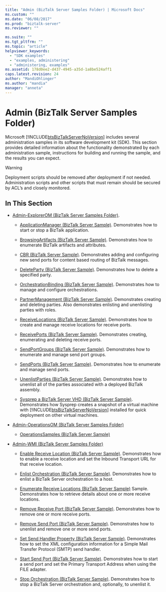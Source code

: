 ```yaml
---
title: "Admin (BizTalk Server Samples Folder) | Microsoft Docs"
ms.custom: ""
ms.date: "06/08/2017"
ms.prod: "biztalk-server"
ms.reviewer: ""

ms.suite: ""
ms.tgt_pltfrm: ""
ms.topic: "article"
helpviewer_keywords: 
  - "SDK examples"
  - "examples, administering"
  - "administering, examples"
ms.assetid: 178d0ee2-d437-4945-a35d-1a8be524aff1
caps.latest.revision: 24
author: "MandiOhlinger"
ms.author: "mandia"
manager: "anneta"
---
```

# Admin (BizTalk Server Samples Folder)
Microsoft [!INCLUDE[btsBizTalkServerNoVersion](../includes/btsbiztalkservernoversion-md.md)] includes several administration samples in its software development kit (SDK). This section provides detailed information about the functionality demonstrated by each administration sample, instructions for building and running the sample, and the results you can expect.  
  
> [!WARNING]
>  Deployment scripts should be removed after deployment if not needed. Administration scripts and other scripts that must remain should be secured by ACL’s and closely monitored.  
  
## In This Section  
  
- [Admin-ExplorerOM (BizTalk Server Samples Folder)](../core/admin-explorerom-biztalk-server-samples-folder.md).  
  
  - [ApplicationManager (BizTalk Server Sample)](../core/applicationmanager-biztalk-server-sample.md). Demonstrates how to start or stop a BizTalk application.  
  
  - [BrowsingArtifacts (BizTalk Server Sample)](../core/browsingartifacts-biztalk-server-sample.md). Demonstrates how to enumerate BizTalk artifacts and attributes.  
  
  - [CBR (BizTalk Server Sample)](../core/cbr-biztalk-server-sample.md). Demonstrates adding and configuring new send ports for content based routing of BizTalk messages.  
  
  - [DeleteParty (BizTalk Server Sample)](../core/deleteparty-biztalk-server-sample.md). Demonstrates how to delete a specified party.  
  
  - [OrchestrationBinding (BizTalk Server Sample)](../core/orchestrationbinding-biztalk-server-sample.md). Demonstrates how to manage and configure orchestrations.  
  
  - [PartnerManagement (BizTalk Server Sample)](../core/partnermanagement-biztalk-server-sample.md). Demonstrates creating and deleting parties. Also demonstrates enlisting and unenlisting parties with roles.  
  
  - [ReceiveLocations (BizTalk Server Sample)](../core/receivelocations-biztalk-server-sample.md). Demonstrates how to create and manage receive locations for receive ports.  
  
  - [ReceivePorts (BizTalk Server Sample)](../core/receiveports-biztalk-server-sample.md). Demonstrates creating, enumerating and deleting receive ports.  
  
  - [SendPortGroups (BizTalk Server Sample)](../core/sendportgroups-biztalk-server-sample.md). Demonstrates how to enumerate and manage send port groups.  
  
  - [SendPorts (BizTalk Server Sample)](../core/sendports-biztalk-server-sample.md). Demonstrates how to enumerate and manage send ports.  
  
  - [UnenlistParties (BizTalk Server Sample)](../core/unenlistparties-biztalk-server-sample.md). Demonstrates how to unenlist all of the parties associated with a deployed BizTalk assembly.  
  
  - [Sysprep a BizTalk Server VHD (BizTalk Server Sample)](../core/sysprep-a-biztalk-server-vhd-biztalk-server-sample.md). Demonstrates how Sysprep creates a snapshot of a virtual machine with [!INCLUDE[btsBizTalkServerNoVersion](../includes/btsbiztalkservernoversion-md.md)] installed for quick deployment on other virtual machines.  
  
- [Admin-OperationsOM (BizTalk Server Samples Folder)](../core/admin-operationsom-biztalk-server-samples-folder.md)  
  
  -   [OperationsSamples (BizTalk Server Sample)](../core/operationssamples-biztalk-server-sample.md)  
  
- [Admin-WMI (BizTalk Server Samples Folder)](../core/admin-wmi-biztalk-server-samples-folder.md)  
  
  -   [Enable Receive Location (BizTalk Server Sample)](../core/enable-receive-location-biztalk-server-sample.md). Demonstrates how to enable a receive location and set the Inbound Transport URL for that receive location.  
  
  -   [Enlist Orchestration (BizTalk Server Sample)](../core/enlist-orchestration-biztalk-server-sample.md). Demonstrates how to enlist a BizTalk Server orchestration to a host.  
  
  -   [Enumerate Receive Locations (BizTalk Server Sample)](../core/enumerate-receive-locations-biztalk-server-sample.md) Sample. Demonstrates how to retrieve details about one or more receive locations.  
  
  -   [Remove Receive Port (BizTalk Server Sample)](../core/remove-receive-port-biztalk-server-sample.md). Demonstrates how to remove one or more receive ports.  
  
  -   [Remove Send Port (BizTalk Server Sample)](../core/remove-send-port-biztalk-server-sample.md). Demonstrates how to unenlist and remove one or more send ports.  
  
  -   [Set Send Handler Property (BizTalk Server Sample)](../core/set-send-handler-property-biztalk-server-sample.md). Demonstrates how to set the XML configuration information for a Simple Mail Transfer Protocol (SMTP) send handler.  
  
  -   [Start Send Port (BizTalk Server Sample)](../core/start-send-port-biztalk-server-sample.md). Demonstrates how to start a send port and set the Primary Transport Address when using the FILE adapter.  
  
  -   [Stop Orchestration (BizTalk Server Sample)](../core/stop-orchestration-biztalk-server-sample.md). Demonstrates how to stop a BizTalk Server orchestration and, optionally, to unenlist it.